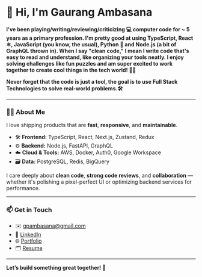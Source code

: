 # 👋 Hi, I'm Gaurang Ambasana

**I've been playing/writing/reviewing/criticizing 💻 computer code for ~ 5 years as a primary profession. I'm pretty good at using TypeScript, React ⚛️, JavaScript (you know, the usual), Python 🐍 and Node.js (a bit of GraphQL thrown in). When I say "clean code," I mean I write code that's easy to read and understand, like organizing your tools neatly. I enjoy solving challenges like fun puzzles and am super excited to work together to create cool things in the tech world! 🚀🐎**

**Never forget that the code is just a tool, the goal is to use Full Stack Technologies to solve real-world problems.🛠️**

---

### 🧑‍💻 About Me

I love shipping products that are **fast**, **responsive**, and **maintainable**.

- 🛠️ **Frontend:** TypeScript, React, Next.js, Zustand, Redux
- ⚙️ **Backend:** Node.js, FastAPI, GraphQL
- ☁️ **Cloud & Tools:** AWS, Docker, Auth0, Google Workspace  
- 🗃️ **Data:** PostgreSQL, Redis, BigQuery

I care deeply about **clean code**, **strong code reviews**, and **collaboration** — whether it's polishing a pixel-perfect UI or optimizing backend services for performance.

---

### 📫 Get in Touch

- ✉️ [gpambasana@gmail.com](mailto:gpambasana@gmail.com)
- 💼 [LinkedIn](https://www.linkedin.com/in/gpambasana/)
- 🌐 [Portfolio](https://gaurang-ambasana.netlify.app/)
- 🗂️ [Resume](https://docs.google.com/document/d/1iBq5klIyAAqASSxZagm5j4ez9qODv0ismmuYENWdaO8/edit?usp=sharing)

---

**Let’s build something great together! 🚀**
